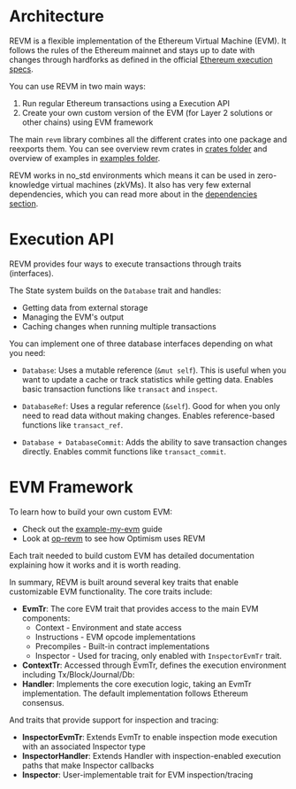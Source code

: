 # Architecture

REVM is a flexible implementation of the Ethereum Virtual Machine (EVM). It follows the rules of the Ethereum mainnet and stays up to date with changes through hardforks as defined in the official [Ethereum 
execution specs](https://github.com/ethereum/execution-specs).

You can use REVM in two main ways:
1. Run regular Ethereum transactions using a Execution API
2. Create your own custom version of the EVM (for Layer 2 solutions or other chains) using EVM framework

The main `revm` library combines all the different crates into one package and reexports them. You can see overview revm crates in [crates folder](https://github.com/bluealloy/revm/tree/main/crates) and overview of examples in [examples folder](https://github.com/bluealloy/revm/tree/main/examples).

REVM works in no_std environments which means it can be used in zero-knowledge virtual machines (zkVMs). It also has very few external dependencies, which you can read more about in the [dependencies section](./architecture/dependencies.md).

# Execution API

REVM provides four ways to execute transactions through traits (interfaces).

The State system builds on the `Database` trait and handles:
- Getting data from external storage
- Managing the EVM's output
- Caching changes when running multiple transactions

You can implement one of three database interfaces depending on what you need:

- `Database`: Uses a mutable reference (`&mut self`). This is useful when you want to update a cache or track statistics while getting data. Enables basic transaction functions like `transact` and `inspect`.

- `DatabaseRef`: Uses a regular reference (`&self`). Good for when you only need to read data without making changes. Enables reference-based functions like `transact_ref`.

- `Database + DatabaseCommit`: Adds the ability to save transaction changes directly. Enables commit functions like `transact_commit`.

# EVM Framework

To learn how to build your own custom EVM:
- Check out the [example-my-evm](https://github.com/bluealloy/revm/tree/rakita/my_evm/examples/my_evm) guide
- Look at [op-revm](https://github.com/bluealloy/revm/tree/main/crates/optimism) to see how Optimism uses REVM

Each trait needed to build custom EVM has detailed documentation explaining how it works and it is worth reading.

In summary, REVM is built around several key traits that enable customizable EVM functionality. The core traits include:

* **EvmTr**: The core EVM trait that provides access to the main EVM components:
  - Context - Environment and state access
  - Instructions - EVM opcode implementations
  - Precompiles - Built-in contract implementations
  - Inspector - Used for tracing, only enabled with `InspectorEvmTr` trait.
* **ContextTr**: Accessed through EvmTr, defines the execution environment including Tx/Block/Journal/Db:
* **Handler**: Implements the core execution logic, taking an EvmTr implementation. The default implementation follows Ethereum consensus.

And traits that provide support for inspection and tracing:

* **InspectorEvmTr**: Extends EvmTr to enable inspection mode execution with an associated Inspector type
* **InspectorHandler**: Extends Handler with inspection-enabled execution paths that make Inspector callbacks
* **Inspector**: User-implementable trait for EVM inspection/tracing